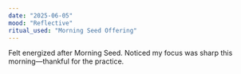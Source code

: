```yaml
---
date: "2025-06-05"
mood: "Reflective"
ritual_used: "Morning Seed Offering"
---
```


Felt energized after Morning Seed. Noticed my focus was sharp this morning—thankful for the practice. 